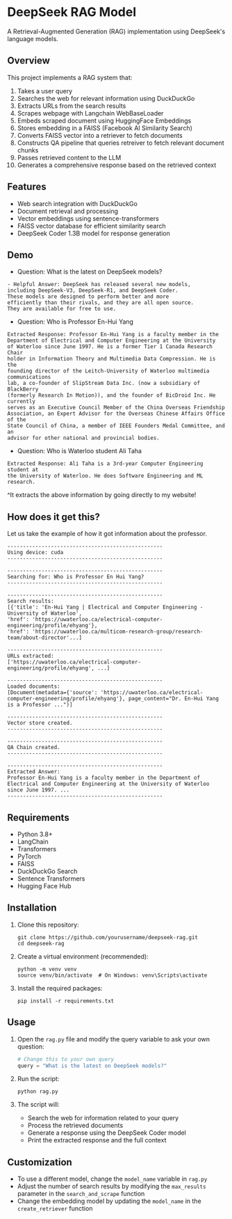 # DeepSeek RAG Model

A Retrieval-Augmented Generation (RAG) implementation using DeepSeek's language models.

## Overview

This project implements a RAG system that:

1. Takes a user query
2. Searches the web for relevant information using DuckDuckGo
3. Extracts URLs from the search results
4. Scrapes webpage with Langchain WebBaseLoader
5. Embeds scraped document using HuggingFace Embeddings
6. Stores embedding in a FAISS (Facebook AI Similarity Search)
7. Converts FAISS vector into a retriever to fetch documents
8. Constructs QA pipeline that queries retreiver to fetch relevant document chunks
9. Passes retrieved content to the LLM
10. Generates a comprehensive response based on the retrieved context

## Features

- Web search integration with DuckDuckGo
- Document retrieval and processing
- Vector embeddings using sentence-transformers
- FAISS vector database for efficient similarity search
- DeepSeek Coder 1.3B model for response generation

## Demo

- Question: What is the latest on DeepSeek models?

```
- Helpful Answer: DeepSeek has released several new models, 
including DeepSeek-V3, DeepSeek-R1, and DeepSeek Coder. 
These models are designed to perform better and more 
efficiently than their rivals, and they are all open source. 
They are available for free to use.
```

- Question: Who is Professor En-Hui Yang

```
Extracted Response: Professor En-Hui Yang is a faculty member in the 
Department of Electrical and Computer Engineering at the University 
of Waterloo since June 1997. He is a former Tier 1 Canada Research Chair 
holder in Information Theory and Multimedia Data Compression. He is the 
founding director of the Leitch-University of Waterloo multimedia communications 
lab, a co-founder of SlipStream Data Inc. (now a subsidiary of BlackBerry 
(formerly Research In Motion)), and the founder of BicDroid Inc. He currently 
serves as an Executive Council Member of the China Overseas Friendship 
Association, an Expert Advisor for the Overseas Chinese Affairs Office of the 
State Council of China, a member of IEEE Founders Medal Committee, and an 
advisor for other national and provincial bodies.
```

- Question: Who is Waterloo student Ali Taha

```
Extracted Response: Ali Taha is a 3rd-year Computer Engineering student at 
the University of Waterloo. He does Software Engineering and ML research.
```

^It extracts the above information by going directly to my website!

## How does it get this?

Let us take the example of how it got information about the professor.

```
--------------------------------------------------
Using device: cuda
--------------------------------------------------

--------------------------------------------------
Searching for: Who is Professor En Hui Yang?
--------------------------------------------------

--------------------------------------------------
Search results:
[{'title': 'En-Hui Yang | Electrical and Computer Engineering - University of Waterloo', 
'href': 'https://uwaterloo.ca/electrical-computer-engineering/profile/ehyang'}, 
'href': 'https://uwaterloo.ca/multicom-research-group/research-team/about-director'...]

--------------------------------------------------
URLs extracted:
['https://uwaterloo.ca/electrical-computer-engineering/profile/ehyang', ...]

--------------------------------------------------
Loaded documents:
[Document(metadata={'source': 'https://uwaterloo.ca/electrical-computer-engineering/profile/ehyang'}, page_content="Dr. En-Hui Yang is a Professor ...")]

--------------------------------------------------
Vector store created.
--------------------------------------------------

--------------------------------------------------
QA Chain created.
--------------------------------------------------

--------------------------------------------------
Extracted Answer:
Professor En-Hui Yang is a faculty member in the Department of Electrical and Computer Engineering at the University of Waterloo since June 1997. ...
--------------------------------------------------
```

## Requirements

- Python 3.8+
- LangChain
- Transformers
- PyTorch
- FAISS
- DuckDuckGo Search
- Sentence Transformers
- Hugging Face Hub

## Installation

1. Clone this repository:

   ```
   git clone https://github.com/yourusername/deepseek-rag.git
   cd deepseek-rag
   ```

2. Create a virtual environment (recommended):

   ```
   python -m venv venv
   source venv/bin/activate  # On Windows: venv\Scripts\activate
   ```

3. Install the required packages:

   ```
   pip install -r requirements.txt
   ```

## Usage

1. Open the `rag.py` file and modify the query variable to ask your own question:

   ```python
   # Change this to your own query
   query = "What is the latest on DeepSeek models?"
   ```

2. Run the script:

   ```
   python rag.py
   ```

3. The script will:
   - Search the web for information related to your query
   - Process the retrieved documents
   - Generate a response using the DeepSeek Coder model
   - Print the extracted response and the full context

## Customization

- To use a different model, change the `model_name` variable in `rag.py`
- Adjust the number of search results by modifying the `max_results` parameter in the `search_and_scrape` function
- Change the embedding model by updating the `model_name` in the `create_retriever` function
